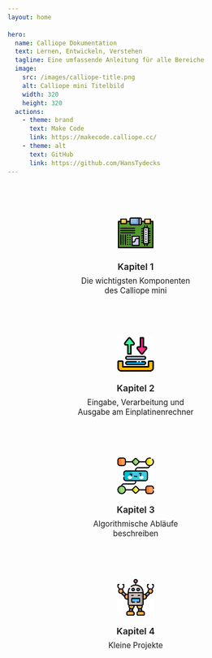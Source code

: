 ```yaml
---
layout: home

hero:
  name: Calliope Dokumentation
  text: Lernen, Entwickeln, Verstehen
  tagline: Eine umfassende Anleitung für alle Bereiche
  image:
    src: /images/calliope-title.png
    alt: Calliope mini Titelbild
    width: 320
    height: 320
  actions:
    - theme: brand
      text: Make Code
      link: https://makecode.calliope.cc/
    - theme: alt
      text: GitHub
      link: https://github.com/HansTydecks
---
```


<section class="chapter-grid">
  <a class="chapter-card" href="/kapitel1/">
    <img src="/icons_frontpage/chapter_1.png" alt="Kapitel 1 Icon" loading="lazy" />
    <h3>Kapitel 1</h3>
    <p>Die wichtigsten Komponenten des Calliope mini</p>
  </a>
  <a class="chapter-card" href="/kapitel2/">
    <img src="/icons_frontpage/chapter_2.png" alt="Kapitel 2 Icon" loading="lazy" />
    <h3>Kapitel 2</h3>
    <p>Eingabe, Verarbeitung und Ausgabe am Einplatinenrechner</p>
  </a>
  <a class="chapter-card" href="/kapitel3/">
    <img src="/icons_frontpage/chapter_3.png" alt="Kapitel 3 Icon" loading="lazy" />
    <h3>Kapitel 3</h3>
    <p>Algorithmische Abläufe beschreiben</p>
  </a>
  <a class="chapter-card" href="/kapitel4/">
    <img src="/icons_frontpage/chapter_4.png" alt="Kapitel 4 Icon" loading="lazy" />
    <h3>Kapitel 4</h3>
    <p>Kleine Projekte</p>
  </a>
</section>

<style>
.chapter-grid {
  display: grid;
  gap: 1.5rem;
  grid-template-columns: repeat(auto-fit, minmax(220px, 280px));
  justify-content: center;
  margin: 3rem auto;
  max-width: 960px;
}

.chapter-card {
  display: flex;
  flex-direction: column;
  align-items: center;
  padding: 1.75rem 1.5rem;
  border-radius: 16px;
  border: 1px solid var(--vp-c-divider);
  background-color: var(--vp-c-bg-soft);
  text-align: center;
  text-decoration: none;
  color: inherit;
  transition: transform 0.2s ease, border-color 0.2s ease, box-shadow 0.2s ease;
}

.chapter-card img {
  width: 72px;
  height: 72px;
  margin-bottom: 1rem;
}

.chapter-card h3 {
  margin: 0.25rem 0 0.5rem;
  font-size: 1.1rem;
  font-weight: 600;
}

.chapter-card p {
  margin: 0;
  font-size: 0.95rem;
  color: var(--vp-c-text-2);
}

.chapter-card:hover {
  transform: translateY(-4px);
  border-color: var(--vp-c-brand);
  box-shadow: 0 12px 30px rgba(0, 0, 0, 0.08);
}

.dark .chapter-card {
  background-color: var(--vp-c-bg);
}

.dark .chapter-card:hover {
  box-shadow: 0 12px 30px rgba(0, 0, 0, 0.35);
}
</style>
